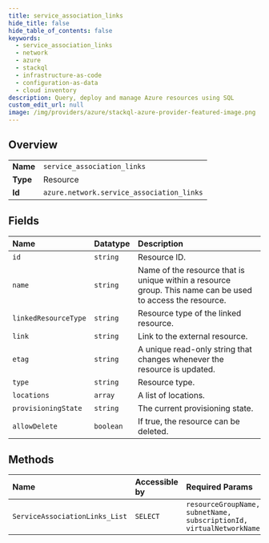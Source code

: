 ```yaml
---
title: service_association_links
hide_title: false
hide_table_of_contents: false
keywords:
  - service_association_links
  - network
  - azure    
  - stackql
  - infrastructure-as-code
  - configuration-as-data
  - cloud inventory
description: Query, deploy and manage Azure resources using SQL
custom_edit_url: null
image: /img/providers/azure/stackql-azure-provider-featured-image.png
---
```

  
    

## Overview
<table><tbody>
<tr><td><b>Name</b></td><td><code>service_association_links</code></td></tr>
<tr><td><b>Type</b></td><td>Resource</td></tr>
<tr><td><b>Id</b></td><td><code>azure.network.service_association_links</code></td></tr>
</tbody></table>

## Fields
| Name | Datatype | Description |
|:-----|:---------|:------------|
| `id` | `string` | Resource ID. |
| `name` | `string` | Name of the resource that is unique within a resource group. This name can be used to access the resource. |
| `linkedResourceType` | `string` | Resource type of the linked resource. |
| `link` | `string` | Link to the external resource. |
| `etag` | `string` | A unique read-only string that changes whenever the resource is updated. |
| `type` | `string` | Resource type. |
| `locations` | `array` | A list of locations. |
| `provisioningState` | `string` | The current provisioning state. |
| `allowDelete` | `boolean` | If true, the resource can be deleted. |
## Methods
| Name | Accessible by | Required Params |
|:-----|:--------------|:----------------|
| `ServiceAssociationLinks_List` | `SELECT` | `resourceGroupName, subnetName, subscriptionId, virtualNetworkName` |
